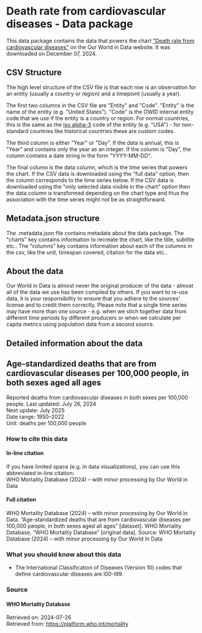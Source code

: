 # Death rate from cardiovascular diseases - Data package

This data package contains the data that powers the chart ["Death rate from cardiovascular diseases"](https://ourworldindata.org/grapher/cardiovascular-disease-death-rate-who-mdb?v=1&csvType=full&useColumnShortNames=false) on the Our World in Data website. It was downloaded on December 07, 2024.

## CSV Structure

The high level structure of the CSV file is that each row is an observation for an entity (usually a country or region) and a timepoint (usually a year).

The first two columns in the CSV file are "Entity" and "Code". "Entity" is the name of the entity (e.g. "United States"). "Code" is the OWID internal entity code that we use if the entity is a country or region. For normal countries, this is the same as the [iso alpha-3](https://en.wikipedia.org/wiki/ISO_3166-1_alpha-3) code of the entity (e.g. "USA") - for non-standard countries like historical countries these are custom codes.

The third column is either "Year" or "Day". If the data is annual, this is "Year" and contains only the year as an integer. If the column is "Day", the column contains a date string in the form "YYYY-MM-DD".

The final column is the data column, which is the time series that powers the chart. If the CSV data is downloaded using the "full data" option, then the column corresponds to the time series below. If the CSV data is downloaded using the "only selected data visible in the chart" option then the data column is transformed depending on the chart type and thus the association with the time series might not be as straightforward.

## Metadata.json structure

The .metadata.json file contains metadata about the data package. The "charts" key contains information to recreate the chart, like the title, subtitle etc.. The "columns" key contains information about each of the columns in the csv, like the unit, timespan covered, citation for the data etc..

## About the data

Our World in Data is almost never the original producer of the data - almost all of the data we use has been compiled by others. If you want to re-use data, it is your responsibility to ensure that you adhere to the sources' license and to credit them correctly. Please note that a single time series may have more than one source - e.g. when we stich together data from different time periods by different producers or when we calculate per capita metrics using population data from a second source.

## Detailed information about the data


## Age-standardized deaths that are from cardiovascular diseases per 100,000 people, in both sexes aged all ages
Reported deaths from cardiovascular diseases in both sexes per 100,000 people.
Last updated: July 26, 2024  
Next update: July 2025  
Date range: 1950–2022  
Unit: deaths per 100,000 people  


### How to cite this data

#### In-line citation
If you have limited space (e.g. in data visualizations), you can use this abbreviated in-line citation:  
WHO Mortality Database (2024) – with minor processing by Our World in Data

#### Full citation
WHO Mortality Database (2024) – with minor processing by Our World in Data. “Age-standardized deaths that are from cardiovascular diseases per 100,000 people, in both sexes aged all ages” [dataset]. WHO Mortality Database, “WHO Mortality Database” [original data].
Source: WHO Mortality Database (2024) – with minor processing by Our World In Data

### What you should know about this data
* The International Classification of Diseases (Version 10) codes that define cardiovascular diseases are I00-I99.

### Source

#### WHO Mortality Database
Retrieved on: 2024-07-26  
Retrieved from: https://platform.who.int/mortality  


    